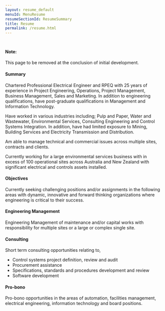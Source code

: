 ```yaml
---
layout: resume_default
menuId: MenuResume
resumeSectionId: ResumeSummary
title: Resume
permalink: /resume.html
---
```

<div class="container" style="padding-top:10px">

<div class="alert alert-warning">
  <div class="">
    <h4 class="alert-heading">Note: </h4>
    <p class="">This page to be removed at the conclusion of initial development.</p>
  </div>
</div>

<div class="row">

<div class="col-md-6">            
<div markdown="1">

#### Summary

Chartered Professional Electrical Engineer and RPEQ with 25 years of experience in Project Engineering, Operations, Project Management, Business Management, Sales and Marketing. In addition to engineering qualifications, have post-graduate qualifications in Management and Information Technology.

Have worked in various industries including; Pulp and Paper, Water and Wastewater, Environmental Services, Consulting Engineering and Control Systems Integration. In addition, have had limited exposure to Mining, Building Services and Electricity Transmission and Distribution.

Am able to manage technical and commercial issues across multiple sites, contracts and clients.

Currently working for a large environmental services business with in excess of 100 operational sites across Australia and New Zealand with significant electrical and controls assets installed.

</div>
</div>

<div class="col-md-6">            
<div markdown="1">

#### Objectives

Currently seeking challenging positions and/or assignments in the following areas with dynamic, innovative and forward thinking organizations where engineering is critical to their success.

#### Engineering Management

Engineering Management of maintenance and/or capital works with responsibility for multiple sites or a large or complex single site.

#### Consulting

Short term consulting opportunities relating to,
- Control systems project definition, review and audit
- Procurement assistance
- Specifications, standards and procedures development and review
- Software development

#### Pro-bono

Pro-bono opportunities in the areas of automation, facilities management, electrical engineering, information technology and board positions.

</div>
</div>
